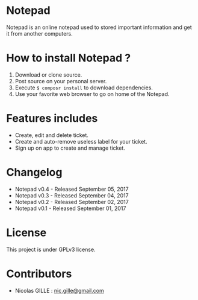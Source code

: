 # Notepad
Notepad is an online notepad used to stored important information and get it from another computers.

# How to install Notepad ?
1. Download or clone source.
2. Post source on your personal server.
3. Execute `$ composr install` to download dependencies.
4. Use your favorite web browser to go on home of the Notepad.

# Features includes 
- Create, edit and delete ticket.
- Create and auto-remove useless label for your ticket.
- Sign up on app to create and manage ticket.

# Changelog
- Notepad v0.4 - Released September 05, 2017
- Notepad v0.3 - Released September 04, 2017
- Notepad v0.2 - Released September 02, 2017
- Notepad v0.1 - Released September 01, 2017

# License
This project is under GPLv3 license.

# Contributors
- Nicolas GILLE : <nic.gille@gmail.com>
